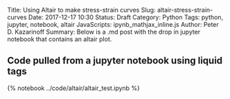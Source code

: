 Title: Using Altair to make stress-strain curves
Slug: altair-stress-strain-curves
Date: 2017-12-17 10:30
Status: Draft
Category: Python
Tags: python, jupyter, notebook, altair
JavaScripts: ipynb_mathjax_inline.js
Author: Peter D. Kazarinoff
Summary: Below is a .md post with the drop in jupyter notebook that contains an altair plot.

## Code pulled from a jupyter notebook using liquid tags

{% notebook ../code/altair/altair_test.ipynb %}